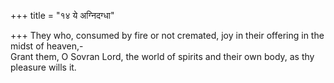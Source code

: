 +++
title = "१४ ये अग्निदग्धा"

+++
They who, consumed by fire or not cremated, joy in their offering in the midst of heaven,-  
     Grant them, O Sovran Lord, the world of spirits and their own body, as thy pleasure wills it.